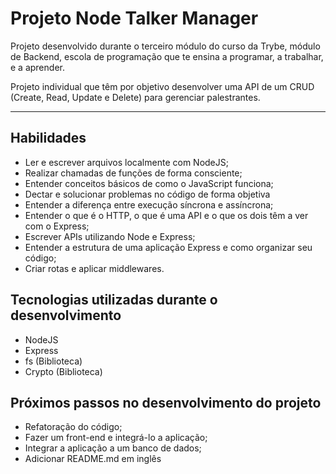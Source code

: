 # Projeto Node Talker Manager

Projeto desenvolvido durante o terceiro módulo do curso da Trybe, módulo de Backend, escola de programação que te ensina a programar, a trabalhar, e a aprender.

Projeto individual que têm por objetivo desenvolver uma API de um CRUD (Create, Read, Update e Delete) para gerenciar palestrantes.

<!---
## Executando o projeto
-->
---

## Habilidades

- Ler e escrever arquivos localmente com NodeJS;
- Realizar chamadas de funções de forma consciente;
- Entender conceitos básicos de como o JavaScript funciona;
- Dectar e solucionar problemas no código de forma objetiva
- Entender a diferença entre execução síncrona e assíncrona;
- Entender o que é o HTTP, o que é uma API e o que os dois têm a ver com o Express;
- Escrever APIs utilizando Node e Express;
- Entender a estrutura de uma aplicação Express e como organizar seu código;
- Criar rotas e aplicar middlewares.

## Tecnologias utilizadas durante o desenvolvimento

- NodeJS
- Express
- fs (Biblioteca)
- Crypto (Biblioteca)

<!---
## Funcionamento
-->

## Próximos passos no desenvolvimento do projeto

- Refatoração do código;
- Fazer um front-end e integrá-lo a aplicação;
- Integrar a aplicação a um banco de dados;
- Adicionar README.md em inglês
